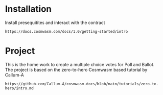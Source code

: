 # Installation 
Install presequitites and interact with the contract 

```
https://docs.cosmwasm.com/docs/1.0/getting-started/intro
```

# Project  

This is the home work to create a multiple choice votes for Poll and Ballot.
The project is based on the zero-to-hero Cosmwasm based tutorial by Callum-A 

```
https://github.com/Callum-A/cosmwasm-docs/blob/main/tutorials/zero-to-hero/intro.md
```